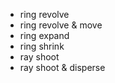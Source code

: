 * ring revolve
* ring revolve & move
* ring expand
* ring shrink
* ray shoot
* ray shoot & disperse
